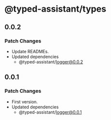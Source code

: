 # @typed-assistant/types

## 0.0.2

### Patch Changes

- Update READMEs.
- Updated dependencies
  - @typed-assistant/logger@0.0.2

## 0.0.1

### Patch Changes

- First version.
- Updated dependencies
  - @typed-assistant/logger@0.0.1
